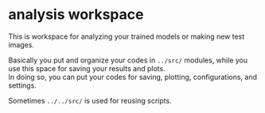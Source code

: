 # analysis workspace

This is workspace for analyzing your trained models or making new test images. <br>

Basically you put and organize your codes in `../src/` modules, while you use this space for saving your results and plots. <br>
In doing so, you can put your codes for saving, plotting, configurations, and settings. <br>

Sometimes `../../src/` is used for reusing scripts.